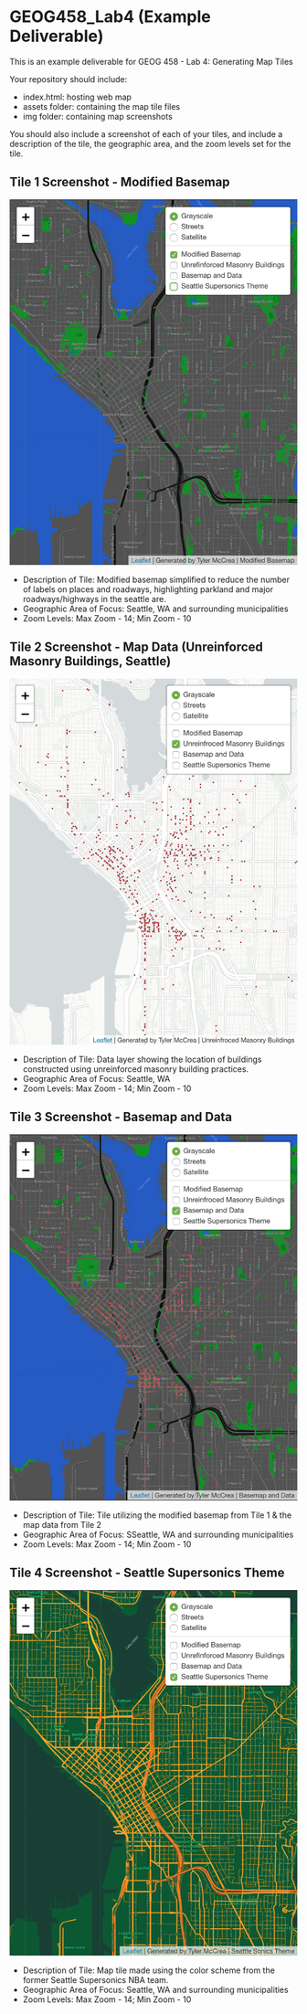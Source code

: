 # GEOG458_Lab4 (Example Deliverable)

This is an example deliverable for GEOG 458 - Lab 4: Generating Map Tiles

Your repository should include: 

- index.html: hosting web map
- assets folder: containing the map tile files
- img folder: containing map screenshots

You should also include a screenshot of each of your tiles, and include a description of the tile, the geographic area, and the zoom levels set for the tile. 

## Tile 1 Screenshot - Modified Basemap
![Map Image](img/ModifiedBasemap.png)

- Description of Tile: Modified basemap simplified to reduce the number of labels on places and roadways, highlighting parkland and major roadways/highways in the seattle are. 
- Geographic Area of Focus: Seattle, WA and surrounding municipalities 
- Zoom Levels: Max Zoom - 14; Min Zoom - 10

## Tile 2 Screenshot - Map Data (Unreinforced Masonry Buildings, Seattle)
![Map Image](img/MapData.png)

- Description of Tile: Data layer showing the location of buildings constructed using unreinforced masonry building practices. 
- Geographic Area of Focus: Seattle, WA
- Zoom Levels: Max Zoom - 14; Min Zoom - 10

## Tile 3 Screenshot - Basemap and Data 
![Map Image](img/BasemapAndData.png)

- Description of Tile: Tile utilizing the modified basemap from Tile 1 & the map data from Tile 2
- Geographic Area of Focus: SSeattle, WA and surrounding municipalities 
- Zoom Levels: Max Zoom - 14; Min Zoom - 10

## Tile 4 Screenshot - Seattle Supersonics Theme
![Map Image](img/SonicsTileTheme.png)

- Description of Tile: Map tile made using the color scheme from the former Seattle Supersonics NBA team. 
- Geographic Area of Focus: Seattle, WA and surrounding municipalities 
- Zoom Levels: Max Zoom - 14; Min Zoom - 10
